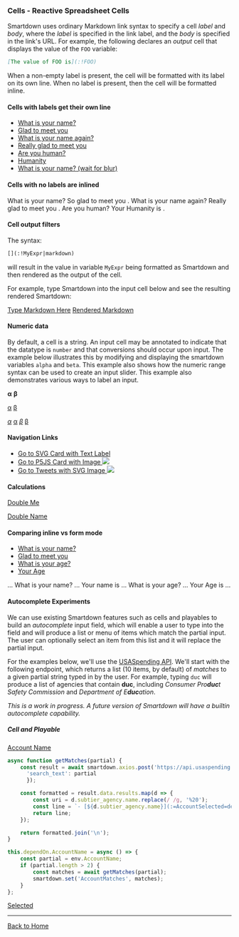### Cells - Reactive Spreadsheet Cells

Smartdown uses ordinary Markdown link syntax to specify a cell *label* and *body*, where the *label* is specified in the link label, and the *body* is specified in the link's URL. For example, the following declares an *output* cell that displays the value of the `FOO` variable:

```markdown
[The value of FOO is](:!FOO)
```

When a non-empty label is present, the cell will be formatted with its label on its own line. When no label is present, then the cell will be formatted inline.

#### Cells with labels get their own line

- [What is your name?](:?NAME)
- [Glad to meet you](:!NAME)
- [What is your name again?](:?NAME)
- [Really glad to meet you](:!NAME)
- [Are you human?](:XHUMAN)
- [Humanity](:!HUMAN)
- [What is your name? (wait for blur)](:?NAME|text)


#### Cells with no labels are inlined

What is your name? [](:?NAME) So glad to meet you [](:!NAME). What is your name again? [](:?NAME) Really glad to meet you [](:!NAME).
Are you human? [](:XHUMAN) Your Humanity is [](:!HUMAN).

#### Cell output filters

The syntax:

```markdown
[](:!MyExpr|markdown)

```

will result in the value in variable `MyExpr` being formatted as Smartdown and then rendered as the output of the cell.

For example, type Smartdown into the input cell below and see the resulting rendered Smartdown:

[Type Markdown Here](:?MyMarkdown)
[Rendered Markdown](:!MyMarkdown|markdown)


#### Numeric data

By default, a cell is a string. An input cell may be annotated to indicate that the datatype is `number` and that conversions should occur upon input. The example below illustrates this by modifying and displaying the smartdown variables `alpha` and `beta`. This example also shows how the numeric range syntax can be used to create an input slider. This example also demonstrates various ways to label an input.

**α** [](:?alpha|number) [](:-alpha/0/100/0.01)
**β** [](:?beta|number) [](:-beta/0/100/0.01)

[α](:?alpha|number) [](:-alpha/0/100/0.01)
[β](:?beta|number) [](:-beta/0/100/0.01)

[$\alpha$](:?alpha|number) [α](:-alpha/0/100/0.01)
[$\beta$](:?beta|number) [β](:-beta/0/100/0.01)

#### Navigation Links

- [Go to SVG Card with Text Label](:@SVG)
- [Go to P5JS Card with Image ![](https://upload.wikimedia.org/wikipedia/commons/1/12/Earth_within_celestial_sphere.gif)](:@P5JS)
- [Go to Tweets with SVG Image ![](/media/lighthouse/pulse)](:@Tweets)

#### Calculations

[Double Me](:=DNAME=NAME+NAME)

[Double Name](:!DNAME)


#### Comparing inline vs form mode

- [What is your name?](:?NAME)
- [Glad to meet you](:!NAME)
- [What is your age?](:?AGE|number)
- [Your Age](:!AGE)

... What is your name? [](:?NAME) ... Your name is [](:!NAME) ... What is your age? [](:?AGE|number) ... Your Age is [](:!AGE) ...

#### Autocomplete Experiments

We can use existing Smartdown features such as cells and playables to build an *autocomplete* input field, which will enable a user to type into the field and will produce a list or menu of items which match the partial input. The user can optionally select an item from this list and it will replace the partial input.

For the examples below, we'll use the [USASpending API](https://api.usaspending.gov). We'll start with the following endpoint, which returns a list (10 items, by default) of *matches* to a given partial string typed in by the user. For example, typing `duc` will produce a list of agencies that contain **duc**, including *Consumer Pro**duc**t Safety Commission* and *Department of E**duc**ation*.

*This is a work in progress. A future version of Smartdown will have a builtin autocomplete capability.*

##### Cell and Playable

[Account Name](:?AccountName)
[](:!AccountMatches|markdown)


```javascript /playable/autoplay
async function getMatches(partial) {
	const result = await smartdown.axios.post('https://api.usaspending.gov/api/v2/autocomplete/awarding_agency/', {
      'search_text': partial
	  });

	const formatted = result.data.results.map(d => {
		const uri = d.subtier_agency.name.replace(/ /g, '%20');
		const line = `- [${d.subtier_agency.name}](:=AccountSelected=decodeURIComponent("${uri}"))`;
		return line;
	});

	return formatted.join('\n');
}

this.dependOn.AccountName = async () => {
	const partial = env.AccountName;
	if (partial.length > 2) {
		const matches = await getMatches(partial);
		smartdown.set('AccountMatches', matches);
	}
};
```

[Selected](:!AccountSelected)


---

[Back to Home](:@Home)


